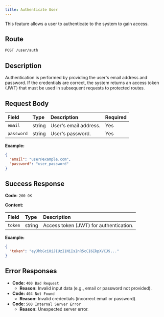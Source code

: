 ```yaml
---
title: Authenticate User
---
```


This feature allows a user to authenticate to the system to gain access.

## Route

```bash
POST /user/auth
```

## Description

Authentication is performed by providing the user's email address and password. If the credentials are correct, the system returns an access token (JWT) that must be used in subsequent requests to protected routes.

## Request Body

| Field      | Type   | Description           | Required |
| :--------- | :----- | :-------------------- | :------- |
| `email`    | string | User's email address. | Yes      |
| `password` | string | User's password.      | Yes      |

**Example:**

```json
{
  "email": "user@example.com",
  "password": "user_password"
}
```

## Success Response

**Code:** `200 OK`

**Content:**

| Field   | Type   | Description                            |
| :------ | :----- | :------------------------------------- |
| `token` | string | Access token (JWT) for authentication. |

**Example:**

```json
{
  "token": "eyJhbGciOiJIUzI1NiIsInR5cCI6IkpXVCJ9..."
}
```

## Error Responses

- **Code:** `400 Bad Request`
  - **Reason:** Invalid input data (e.g., email or password not provided).
- **Code:** `404 Not Found`
  - **Reason:** Invalid credentials (incorrect email or password).
- **Code:** `500 Internal Server Error`
  - **Reason:** Unexpected server error.
